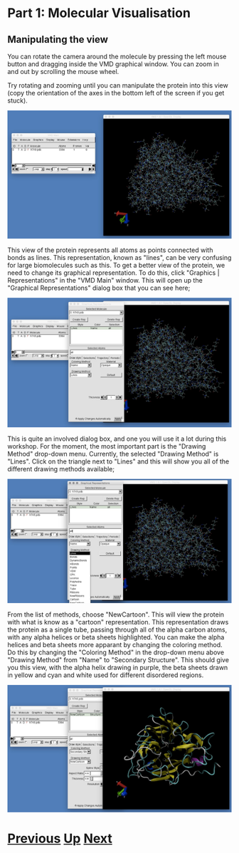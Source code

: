 # Part 1: Molecular Visualisation
## Manipulating the view

You can rotate the camera around the molecule by pressing the left mouse button and dragging inside the VMD graphical window. You can zoom in and out by scrolling the mouse wheel.

Try rotating and zooming until you can manipulate the protein into this view (copy the orientation of the axes in the bottom left of the screen if you get stuck).

![Image of zoomed in protein](vmd_view1.jpg)

This view of the protein represents all atoms as points connected with bonds as lines. This representation, known as "lines", can be very confusing for large biomolecules such as this. To get a better view of the protein, we need to change its graphical representation. To do this, click "Graphics | Representations" in the "VMD Main" window. This will open up the "Graphical Representations" dialog box that you can see here;

![Image of graphical representations box](vmd_grbox.jpg)

This is quite an involved dialog box, and one you will use it a lot during this workshop. For the moment, the most important part is the "Drawing Method" drop-down menu. Currently, the selected "Drawing Method" is "Lines". Click on the triangle next to "Lines" and this will show you all of the different drawing methods available;

![Image of graphical representations box](vmd_drawmethods.jpg)

From the list of methods, choose "NewCartoon". This will view the protein with what is know as a "cartoon" representation. This representation draws the protein as a single tube, passing through all of the alpha carbon atoms, with any alpha helices or beta sheets highlighted. You can make the alpha helices and beta sheets more apparant by changing the coloring method. Do this by changing the "Coloring Method" in the drop-down menu above "Drawing Method" from "Name" to "Secondary Structure". This should give you this view, with the alpha helix drawing in purple, the beta sheets drawn in yellow and cyan and white used for different disordered regions.

![Image of graphical representations box](vmd_view2.jpg)

# [Previous](opening_files.md) [Up](README.md) [Next](representations.md)

